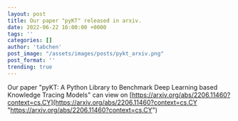 ```yaml
---
layout: post
title: Our paper "pyKT" released in arxiv.
date: 2022-06-22 16:00:00 +0000
tags: ''
categories: []
author: 'tabchen'
post_image: "/assets/images/posts/pykt_arxiv.png"
post_format: ''
trending: true
---
```

Our paper "pyKT: A Python Library to Benchmark Deep Learning based Knowledge Tracing Models" can view on [https://arxiv.org/abs/2206.11460?context=cs.CY](https://arxiv.org/abs/2206.11460?context=cs.CY "https://arxiv.org/abs/2206.11460?context=cs.CY")